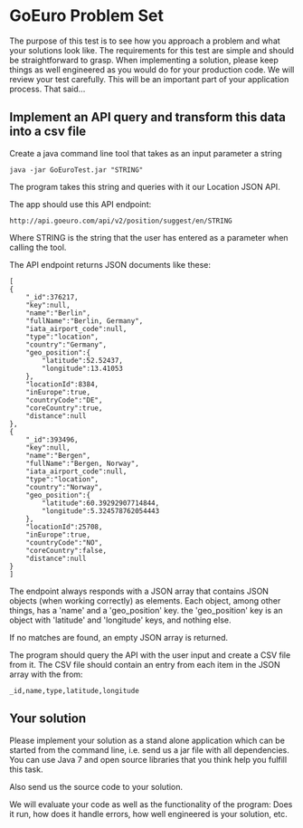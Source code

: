 GoEuro Problem Set
==================

The purpose of this test is to see how you approach a problem and what
your solutions look like. The requirements for this test are simple and
should be straightforward to grasp. When implementing a solution, please
keep things as well engineered as you would do for your production code.
We will review your test carefully. This will be an important part of
your application process. That said...

Implement an API query and transform this data into a csv file
--------------------------------------------------------------

Create a java command line tool that takes as an input parameter a string

    java -jar GoEuroTest.jar "STRING"
    
The program takes this string and queries with it our Location JSON API.

The app should use this API endpoint:

    http://api.goeuro.com/api/v2/position/suggest/en/STRING
    
Where STRING is the string that the user has entered as a parameter when
calling the tool.

The API endpoint returns JSON documents like these:

    [  
    {  
        "_id":376217,
        "key":null,
        "name":"Berlin",
        "fullName":"Berlin, Germany",
        "iata_airport_code":null,
        "type":"location",
        "country":"Germany",
        "geo_position":{  
            "latitude":52.52437,
            "longitude":13.41053
        },
        "locationId":8384,
        "inEurope":true,
        "countryCode":"DE",
        "coreCountry":true,
        "distance":null
    },
    {  
        "_id":393496,
        "key":null,
        "name":"Bergen",
        "fullName":"Bergen, Norway",
        "iata_airport_code":null,
        "type":"location",
        "country":"Norway",
        "geo_position":{  
            "latitude":60.39292907714844,
            "longitude":5.324578762054443
        },
        "locationId":25708,
        "inEurope":true,
        "countryCode":"NO",
        "coreCountry":false,
        "distance":null
    }
    ]
       
The endpoint always responds with a JSON array that contains JSON objects
(when working correctly) as elements. Each object, among other things, has
a 'name' and a 'geo_position' key. the 'geo_position' key is an object with
'latitude' and 'longitude' keys, and nothing else.

If no matches are found, an empty JSON array is returned.

The program should query the API with the user input and create a CSV file
from it. The CSV file should contain an entry from each item in the JSON
array with the from: 

    _id,name,type,latitude,longitude
    
Your solution
-------------

Please implement your solution as a stand alone application which can be
started from the command line, i.e. send us a jar file with all dependencies.
You can use Java 7 and open source libraries that you think help you fulfill
this task.

Also send us the source code to your solution.

We will evaluate your code as well as the functionality of the program: Does
it run, how does it handle errors, how well engineered is your solution, etc.
